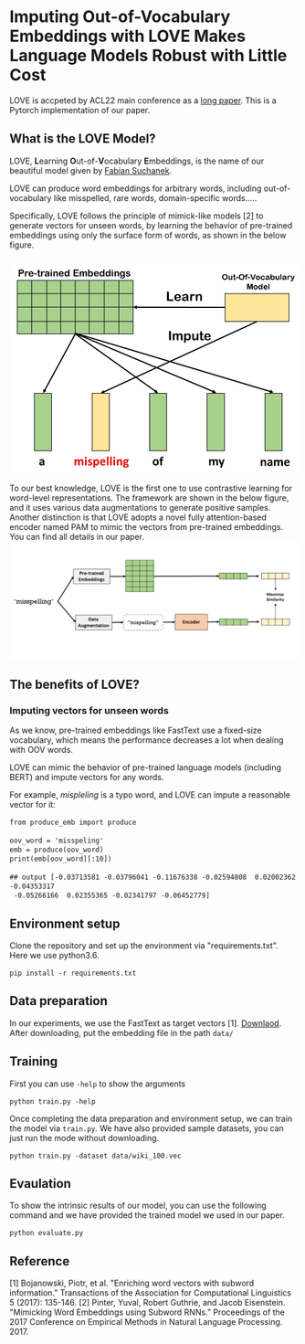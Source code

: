 # Imputing Out-of-Vocabulary Embeddings with LOVE Makes Language Models Robust with Little Cost
LOVE is accpeted by ACL22 main conference as a [long paper](https://arxiv.org/abs/2203.07860). 
This is a Pytorch implementation of our paper. 

## What is the LOVE Model?
LOVE, **L**earning **O**ut-of-**V**ocabulary **E**mbeddings, is the name of our beautiful model given by [Fabian Suchanek](https://suchanek.name/).

LOVE can produce word embeddings for arbitrary words, including out-of-vocabulary like misspelled, rare words, domain-specific words..... 

Specifically, LOVE follows the principle of mimick-like models [2] to generate vectors for unseen words, by learning
the behavior of pre-trained embeddings using only the surface form of words, as shown in the below figure.

![mimic_model](figure/mimic.jpg)

To our best knowledge, LOVE is the first one to use contrastive learning for word-level representations.
The framework are shown in the below figure, and it uses various data augmentations to generate positive samples.
Another distinction is that LOVE adopts a novel fully attention-based encoder named PAM to mimic the vectors from pre-trained embeddings.
You can find all details in our paper.
![mimic_model](figure/clearning.png)


## The benefits of LOVE?
### Imputing vectors for unseen words
As we know, pre-trained embeddings like FastText use a fixed-size vocabulary, which means the performance decreases a lot when dealing with OOV words.

LOVE can mimic the behavior of pre-trained language models (including BERT) and impute vectors for any words.

For example, _mispleling_ is a typo word, and LOVE can impute a reasonable vector for it:
```
from produce_emb import produce

oov_word = 'misspeling'
emb = produce(oov_word)
print(emb[oov_word][:10])

## output [-0.03713581 -0.03796041 -0.11676338 -0.02594808  0.02002362 -0.04353317
 -0.05266166  0.02355365 -0.02341797 -0.06452779]
```




## Environment setup
Clone the repository and set up the environment via "requirements.txt". Here we use python3.6. 
```
pip install -r requirements.txt
```
## Data preparation
In our experiments, we use the FastText as target vectors [1]. [Downlaod](https://fasttext.cc/docs/en/english-vectors.html).
After downloading, put the embedding file in the path `data/` 

## Training
First you can use `-help` to show the arguments
```
python train.py -help
```
Once completing the data preparation and environment setup, we can train the model via `train.py`.
We have also provided sample datasets, you can just run the mode without downloading.
```
python train.py -dataset data/wiki_100.vec
```

## Evaulation
To show the intrinsic results of our model, you can use the following command and 
we have provided the trained model we used in our paper. 

```
python evaluate.py
```


## Reference
[1] Bojanowski, Piotr, et al. "Enriching word vectors with subword information." Transactions of the Association for Computational Linguistics 5 (2017): 135-146.
[2] Pinter, Yuval, Robert Guthrie, and Jacob Eisenstein. "Mimicking Word Embeddings using Subword RNNs." Proceedings of the 2017 Conference on Empirical Methods in Natural Language Processing. 2017.


